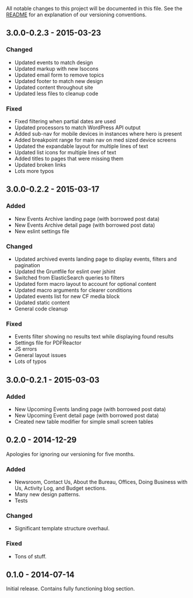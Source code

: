 All notable changes to this project will be documented in this file.
See the [README](README.md) for an explanation of our versioning conventions.

## 3.0.0-0.2.3 - 2015-03-23

### Changed
- Updated events to match design
- Updated markup with new Isocons
- Updated email form to remove topics
- Updated footer to match new design
- Updated content throughout site
- Updated less files to cleanup code

### Fixed
- Fixed filtering when partial dates are used
- Updated processors to match WordPress API output
- Added sub-nav for mobile devices in instances where hero is present
- Added breakpoint range for main nav on med sized device screens
- Updated the expandable layout for multiple lines of text
- Updated list icons for multiple lines of text
- Added titles to pages that were missing them
- Updated broken links
- Lots more typos

## 3.0.0-0.2.2 - 2015-03-17

### Added
- New Events Archive landing page (with borrowed post data)
- New Events Archive detail page (with borrowed post data)
- New eslint settings file

### Changed
- Updated archived events landing page to display events, filters and pagination
- Updated the Gruntfile for eslint over jshint
- Switched from ElasticSearch queries to filters
- Updated form macro layout to account for optional content
- Updated macro arguments for clearer conditions
- Updated events list for new CF media block
- Updated static content
- General code cleanup

### Fixed
- Events filter showing no results text while displaying found results
- Settings file for PDFReactor
- JS errors
- General layout issues
- Lots of typos


## 3.0.0-0.2.1 - 2015-03-03

### Added
- New Upcoming Events landing page (with borrowed post data)
- New Upcoming Event detail page (with borrowed post data)
- Created new table modifier for simple small screen tables


## 0.2.0 - 2014-12-29

Apologies for ignoring our versioning for five months.

### Added
- Newsroom, Contact Us, About the Bureau, Offices, Doing Business with Us,
  Activity Log, and Budget sections.
- Many new design patterns.
- Tests

### Changed
- Significant template structure overhaul.

### Fixed
- Tons of stuff.


## 0.1.0 - 2014-07-14

Initial release. Contains fully functioning blog section.
